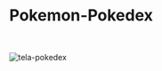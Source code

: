 # Pokemon-Pokedex
<br>

![tela-pokedex](https://user-images.githubusercontent.com/112639333/225485580-5ff186a3-66fd-4a71-b561-3f10554ab1d5.png)

